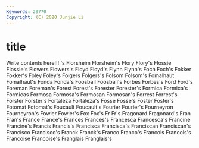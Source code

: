 ```yaml
---
Keywords: 29770
Copyright: (C) 2020 Junjie Li
---
```


# title

Write contents here!!!
's 
Florsheim 
Florsheim's 
Flory 
Flory's
Flossie 
Flossie's 
Flowers 
Flowers's 
Floyd 
Floyd's 
Flynn 
Flynn's 
Foch 
Foch's
Fokker 
Fokker's 
Foley 
Foley's 
Folgers 
Folgers's 
Folsom 
Folsom's 
Fomalhaut 
Fomalhaut's
Fonda 
Fonda's 
Foosball 
Foosball's 
Forbes 
Forbes's 
Ford 
Ford's 
Foreman 
Foreman's
Forest 
Forest's 
Forester 
Forester's 
Formica 
Formica's 
Formicas 
Formosa 
Formosa's 
Formosan
Formosan's 
Forrest 
Forrest's 
Forster 
Forster's 
Fortaleza 
Fortaleza's 
Fosse 
Fosse's 
Foster
Foster's 
Fotomat 
Fotomat's 
Foucault 
Foucault's 
Fourier 
Fourier's 
Fourneyron 
Fourneyron's 
Fowler
Fowler's 
Fox 
Fox's 
Fr 
Fr's 
Fragonard 
Fragonard's 
Fran 
Fran's 
France
France's 
Frances 
Frances's 
Francesca 
Francesca's 
Francine 
Francine's 
Francis 
Francis's 
Francisca
Francisca's 
Franciscan 
Franciscan's 
Francisco 
Francisco's 
Franck 
Franck's 
Franco 
Franco's 
Francois
Francois's 
Francoise 
Francoise's 
Franglais 
Franglais's 
